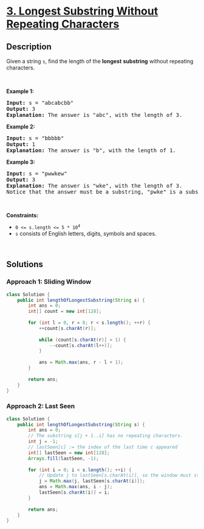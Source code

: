 # [3. Longest Substring Without Repeating Characters](https://leetcode.com/problems/longest-substring-without-repeating-characters)

## Description

<p>Given a string <code>s</code>, find the length of the <strong>longest</strong> <span data-keyword="substring-nonempty"><strong>substring</strong></span> without repeating characters.</p>
<p>&nbsp;</p>

<p><strong class="example">Example 1:</strong></p>
<pre>
<strong>Input:</strong> s = &quot;abcabcbb&quot;
<strong>Output:</strong> 3
<strong>Explanation:</strong> The answer is &quot;abc&quot;, with the length of 3.
</pre>

<p><strong class="example">Example 2:</strong></p>
<pre>
<strong>Input:</strong> s = &quot;bbbbb&quot;
<strong>Output:</strong> 1
<strong>Explanation:</strong> The answer is &quot;b&quot;, with the length of 1.
</pre>

<p><strong class="example">Example 3:</strong></p>
<pre>
<strong>Input:</strong> s = &quot;pwwkew&quot;
<strong>Output:</strong> 3
<strong>Explanation:</strong> The answer is &quot;wke&quot;, with the length of 3.
Notice that the answer must be a substring, &quot;pwke&quot; is a subsequence and not a substring.
</pre>
<p>&nbsp;</p>

<p><strong>Constraints:</strong></p>
<ul>
    <li><code>0 &lt;= s.length &lt;= 5 * 10<sup>4</sup></code></li>
    <li><code>s</code> consists of English letters, digits, symbols and spaces.</li>
</ul>
<p>&nbsp;</p>

## Solutions

### **Approach 1: Sliding Window**

```java
class Solution {
    public int lengthOfLongestSubstring(String s) {
        int ans = 0;
        int[] count = new int[128];
        
        for (int l = 0, r = 0; r < s.length(); ++r) {
            ++count[s.charAt(r)];
            
            while (count[s.charAt(r)] > 1) {
                --count[s.charAt(l++)];
            }
            
            ans = Math.max(ans, r - l + 1);
        }
        
        return ans;
    }
}
```

### **Approach 2: Last Seen**

```java
class Solution {
    public int lengthOfLongestSubstring(String s) {
        int ans = 0;
        // The substring s[j + 1..i] has no repeating characters.
        int j = -1;
        // lastSeen[c] := the index of the last time c appeared
        int[] lastSeen = new int[128];
        Arrays.fill(lastSeen, -1);
        
        for (int i = 0; i < s.length(); ++i) {
            // Update j to lastSeen[s.charAt(i)], so the window must start from j + 1.
            j = Math.max(j, lastSeen[s.charAt(i)]);
            ans = Math.max(ans, i - j);
            lastSeen[s.charAt(i)] = i;
        }
        
        return ans;
    }
}
```
